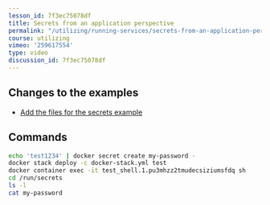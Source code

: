 ```yaml
---
lesson_id: 7f3ec75078df
title: Secrets from an application perspective
permalink: "/utilizing/running-services/secrets-from-an-application-perspective/"
course: utilizing
vimeo: '259617554'
type: video
discussion_id: 7f3ec75078df
---
```


## Changes to the examples
* [Add the files for the secrets example](https://github.com/learndocker/docker_examples/commit/b2af6f8)

## Commands
```sh
echo 'test1234' | docker secret create my-password -
docker stack deploy -c docker-stack.yml test
docker container exec -it test_shell.1.pu3mhzz2tmudecsiziumsfdq sh
cd /run/secrets
ls -l
cat my-password
```
